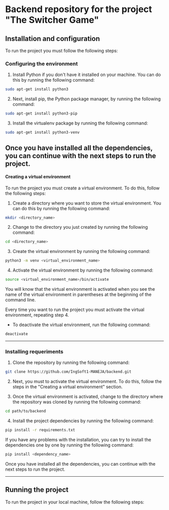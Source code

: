 # Backend repository for the project "The Switcher Game"
## Installation and configuration
To run the project you must follow the following steps:
### Configuring the environment
1. Install Python if you don't have it installed on your machine. You can do this by running the following command:
```bash
sudo apt-get install python3
```
2. Next, install pip, the Python package manager, by running the following command:
```bash
sudo apt-get install python3-pip
```
3. Install the virtualenv package by running the following command:
```bash
sudo apt-get install python3-venv
```
Once you have installed all the dependencies, you can continue with the next steps to run the project.
--- 
#### Creating a virtual environment
To run the project you must create a virtual environment. To do this, follow the following steps:

1. Create a directory where you want to store the virtual environment. You can do this by running the following command:
```bash
mkdir <directory_name>
```
2. Change to the directory you just created by running the following command:
```bash
cd <directory_name>
```

3. Create the virtual environment by running the following command:
```bash
python3 -m venv <virtual_environment_name>
```

4. Activate the virtual environment by running the following command:
```bash
source <virtual_environment_name>/bin/activate
```
You will know that the virtual environment is activated when you see the name of the virtual environment in parentheses at the beginning of the command line.

Every time you want to run the project you must activate the virtual environment, repeating step 4.

- To deactivate the virtual environment, run the following command:
```bash
deactivate
```
---

### Installing requeriments
1. Clone the repository by running the following command:
```bash
git clone https://github.com/IngSoft1-MANEJA/backend.git
```
2. Next, you must to activate the virtual environment. To do this, follow the steps in the "Creating a virtual environment" section.

3. Once the virtual environment is activated, change to the directory where the repository was cloned by running the following command:
```bash
cd path/to/backend
```
4. Install the project dependencies by running the following command:
```bash
pip install -r requirements.txt
```

If you have any problems with the installation, you can try to install the dependencies one by one by running the following command:
```bash
pip install <dependency_name>
```
Once you have installed all the dependencies, you can continue with the next steps to run the project.

---
## Running the project
To run the project in your local machine, follow the following steps: